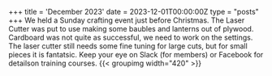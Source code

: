 +++
title = 'December 2023'
date = 2023-12-01T00:00:00Z
type = "posts"
+++
We held a Sunday crafting event just before Christmas. The Laser Cutter was put to use making some baubles and lanterns out of plywood. Cardboard was not quite as successful, we need to work on the settings. The laser cutter still needs some fine tuning for large cuts, but for small pieces it is fantatsic. Keep your eye on Slack (for members) or Facebook for detailson training courses. 
{{< groupimg width="420" >}}